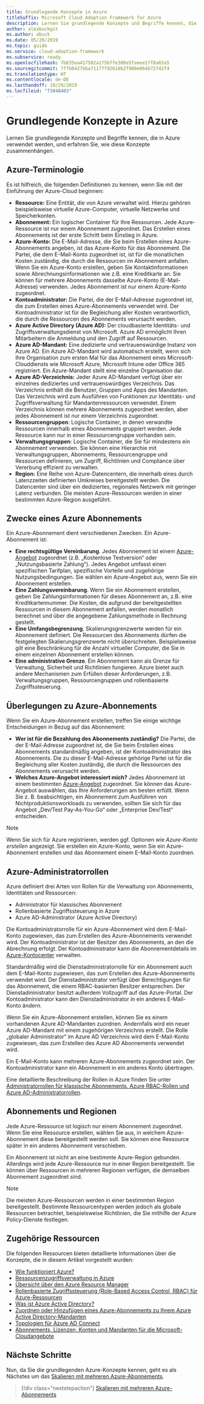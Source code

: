 ```yaml
---
title: Grundlegende Konzepte in Azure
titleSuffix: Microsoft Cloud Adoption Framework for Azure
description: Lernen Sie grundlegende Konzepte und Begriffe kennen, die in Azure verwendet werden, und erfahren Sie, wie diese Konzepte zusammenhängen.
author: alexbuckgit
ms.author: abuck
ms.date: 05/20/2019
ms.topic: guide
ms.service: cloud-adoption-framework
ms.subservice: ready
ms.openlocfilehash: 7b635ea417502a175b7fe308e5faeee1ff8a65a5
ms.sourcegitcommit: 7ffb0427bba71177f92618b2f980e864b72742f4
ms.translationtype: HT
ms.contentlocale: de-DE
ms.lasthandoff: 10/29/2019
ms.locfileid: "73048403"
---
```

# <a name="azure-fundamental-concepts"></a>Grundlegende Konzepte in Azure

Lernen Sie grundlegende Konzepte und Begriffe kennen, die in Azure verwendet werden, und erfahren Sie, wie diese Konzepte zusammenhängen.

## <a name="azure-terminology"></a>Azure-Terminologie

Es ist hilfreich, die folgenden Definitionen zu kennen, wenn Sie mit der Einführung der Azure-Cloud beginnen:

- **Ressource:** Eine Entität, die von Azure verwaltet wird. Hierzu gehören beispielsweise virtuelle Azure-Computer, virtuelle Netzwerke und Speicherkonten.
- **Abonnement:** Ein logischer Container für Ihre Ressourcen. Jede Azure-Ressource ist nur einem Abonnement zugeordnet. Das Erstellen eines Abonnements ist der erste Schritt beim Einstieg in Azure.
- **Azure-Konto:** Die E-Mail-Adresse, die Sie beim Erstellen eines Azure-Abonnements angeben, ist das Azure-Konto für das Abonnement. Die Partei, die dem E-Mail-Konto zugeordnet ist, ist für die monatlichen Kosten zuständig, die durch die Ressourcen im Abonnement anfallen. Wenn Sie ein Azure-Konto erstellen, geben Sie Kontaktinformationen sowie Abrechnungsinformationen wie z.B. eine Kreditkarte an. Sie können für mehrere Abonnements dasselbe Azure-Konto (E-Mail-Adresse) verwenden. Jedes Abonnement ist nur einem Azure-Konto zugeordnet.
- **Kontoadministrator:** Die Partei, die der E-Mail-Adresse zugeordnet ist, die zum Erstellen eines Azure-Abonnements verwendet wird. Der Kontoadministrator ist für die Begleichung aller Kosten verantwortlich, die durch die Ressourcen des Abonnements verursacht werden.
- **Azure Active Directory (Azure AD):** Der cloudbasierte Identitäts- und Zugriffsverwaltungsdienst von Microsoft. Azure AD ermöglicht Ihren Mitarbeitern die Anmeldung und den Zugriff auf Ressourcen.
- **Azure AD-Mandant:** Eine dedizierte und vertrauenswürdige Instanz von Azure AD. Ein Azure AD-Mandant wird automatisch erstellt, wenn sich Ihre Organisation zum ersten Mal für das Abonnement eines Microsoft-Clouddiensts wie Microsoft Azure, Microsoft Intune oder Office 365 registriert. Ein Azure-Mandant stellt eine einzelne Organisation dar.
- **Azure AD-Verzeichnis:** Jeder Azure AD-Mandant verfügt über ein einzelnes dediziertes und vertrauenswürdiges Verzeichnis. Das Verzeichnis enthält die Benutzer, Gruppen und Apps des Mandanten. Das Verzeichnis wird zum Ausführen von Funktionen zur Identitäts- und Zugriffsverwaltung für Mandantenressourcen verwendet. Einem Verzeichnis können mehrere Abonnements zugeordnet werden, aber jedes Abonnement ist nur einem Verzeichnis zugeordnet.
- **Ressourcengruppen**: Logische Container, in denen verwandte Ressourcen innerhalb eines Abonnements gruppiert werden. Jede Ressource kann nur in einer Ressourcengruppe vorhanden sein.
- **Verwaltungsgruppen**: Logische Container, die Sie für mindestens ein Abonnement verwenden. Sie können eine Hierarchie mit Verwaltungsgruppen, Abonnements, Ressourcengruppe und Ressourcen definieren, um Zugriff, Richtlinien und Compliance über Vererbung effizient zu verwalten.
- **Region:** Eine Reihe von Azure-Datencentern, die innerhalb eines durch Latenzzeiten definierten Umkreises bereitgestellt werden. Die Datencenter sind über ein dediziertes, regionales Netzwerk mit geringer Latenz verbunden. Die meisten Azure-Ressourcen werden in einer bestimmten Azure-Region ausgeführt.

## <a name="azure-subscription-purposes"></a>Zwecke eines Azure Abonnements

Ein Azure-Abonnement dient verschiedenen Zwecken. Ein Azure-Abonnement ist:

- **Eine rechtsgültige Vereinbarung**. Jedes Abonnement ist einem [Azure-Angebot](https://azure.microsoft.com/support/legal/offer-details) zugeordnet (z.B. „Kostenlose Testversion“ oder „Nutzungsbasierte Zahlung“). Jedes Angebot umfasst einen spezifischen Tarifplan, spezifische Vorteile und zugehörige Nutzungsbedingungen. Sie wählen ein Azure-Angebot aus, wenn Sie ein Abonnement erstellen.
- **Eine Zahlungsvereinbarung**. Wenn Sie ein Abonnement erstellen, geben Sie Zahlungsinformationen für dieses Abonnement an, z.B. eine Kreditkartennummer. Die Kosten, die aufgrund der bereitgestellten Ressourcen in diesem Abonnement anfallen, werden monatlich berechnet und über die angegebene Zahlungsmethode in Rechnung gestellt.
- **Eine Umfangsbegrenzung**. Skalierungsgrenzwerte werden für ein Abonnement definiert. Die Ressourcen des Abonnements dürfen die festgelegten Skalierungsgrenzwerte nicht überschreiten. Beispielsweise gilt eine Beschränkung für die Anzahl virtueller Computer, die Sie in einem einzelnen Abonnement erstellen können.
- **Eine administrative Grenze**. Ein Abonnement kann als Grenze für Verwaltung, Sicherheit und Richtlinien fungieren. Azure bietet auch andere Mechanismen zum Erfüllen dieser Anforderungen, z.B. Verwaltungsgruppen, Ressourcengruppen und rollenbasierte Zugriffssteuerung.

## <a name="azure-subscription-considerations"></a>Überlegungen zu Azure-Abonnements

Wenn Sie ein Azure-Abonnement erstellen, treffen Sie einige wichtige Entscheidungen in Bezug auf das Abonnement:

- **Wer ist für die Bezahlung des Abonnements zuständig?** Die Partei, die der E-Mail-Adresse zugeordnet ist, die Sie beim Erstellen eines Abonnements standardmäßig angeben, ist der Kontoadministrator des Abonnements. Die zu dieser E-Mail-Adresse gehörige Partei ist für die Begleichung aller Kosten zuständig, die durch die Ressourcen des Abonnements verursacht werden.
- **Welches Azure-Angebot interessiert mich?** Jedes Abonnement ist einem bestimmten [Azure-Angebot](https://azure.microsoft.com/support/legal/offer-details) zugeordnet. Sie können das Azure-Angebot auswählen, das Ihre Anforderungen am besten erfüllt. Wenn Sie z. B. beabsichtigen, ein Abonnement zum Ausführen von Nichtproduktionsworkloads zu verwenden, sollten Sie sich für das Angebot „Dev/Test Pay-As-You-Go“ oder „Enterprise Dev/Test“ entscheiden.

> [!NOTE]
> Wenn Sie sich für Azure registrieren, werden ggf. Optionen wie *Azure-Konto erstellen* angezeigt. Sie erstellen ein Azure-Konto, wenn Sie ein Azure-Abonnement erstellen und das Abonnement einem E-Mail-Konto zuordnen.

## <a name="azure-administrative-roles"></a>Azure-Administratorrollen

Azure definiert drei Arten von Rollen für die Verwaltung von Abonnements, Identitäten und Ressourcen:

- Administrator für klassisches Abonnement
- Rollenbasierte Zugriffssteuerung in Azure
- Azure AD-Administrator (Azure Active Directory)

Die Kontoadministratorrolle für ein Azure-Abonnement wird dem E-Mail-Konto zugewiesen, das zum Erstellen des Azure-Abonnements verwendet wird. Der Kontoadministrator ist der Besitzer des Abonnements, an den die Abrechnung erfolgt. Der Kontoadministrator kann die Abonnementdetails im [Azure-Kontocenter](https://account.azure.com/Subscriptions) verwalten.

Standardmäßig wird die Dienstadministratorrolle für ein Abonnement auch dem E-Mail-Konto zugewiesen, das zum Erstellen des Azure-Abonnements verwendet wird. Der Dienstadministrator verfügt über Berechtigungen für das Abonnement, die einem RBAC-basierten Besitzer entsprechen. Der Dienstadministrator besitzt außerdem Vollzugriff auf das Azure-Portal. Der Kontoadministrator kann den Dienstadministrator in ein anderes E-Mail-Konto ändern.

Wenn Sie ein Azure-Abonnement erstellen, können Sie es einem vorhandenen Azure AD-Mandanten zuordnen. Andernfalls wird ein neuer Azure AD-Mandant mit einem zugehörigen Verzeichnis erstellt. Die Rolle „globaler Administrator“ im Azure AD Verzeichnis wird dem E-Mail-Konto zugewiesen, das zum Erstellen des Azure AD Abonnements verwendet wird.

Ein E-Mail-Konto kann mehreren Azure-Abonnements zugeordnet sein. Der Kontoadministrator kann ein Abonnement in ein anderes Konto übertragen.

Eine detaillierte Beschreibung der Rollen in Azure finden Sie unter [Administratorrollen für klassische Abonnements, Azure RBAC-Rollen und Azure AD-Administratorrollen](https://docs.microsoft.com/azure/role-based-access-control/rbac-and-directory-admin-roles).

## <a name="subscriptions-and-regions"></a>Abonnements und Regionen

Jede Azure-Ressource ist logisch nur einem Abonnement zugeordnet. Wenn Sie eine Ressource erstellen, wählen Sie aus, in welchem Azure-Abonnement diese bereitgestellt werden soll. Sie können eine Ressource später in ein anderes Abonnement verschieben.

Ein Abonnement ist nicht an eine bestimmte Azure-Region gebunden. Allerdings wird jede Azure-Ressource nur in einer Region bereitgestellt. Sie können über Ressourcen in mehreren Regionen verfügen, die demselben Abonnement zugeordnet sind.

> [!NOTE]
> Die meisten Azure-Ressourcen werden in einer bestimmten Region bereitgestellt. Bestimmte Ressourcentypen werden jedoch als globale Ressourcen betrachtet, beispielsweise Richtlinien, die Sie mithilfe der Azure Policy-Dienste festlegen.

## <a name="related-resources"></a>Zugehörige Ressourcen

Die folgenden Ressourcen bieten detaillierte Informationen über die Konzepte, die in diesem Artikel vorgestellt wurden:

- [Wie funktioniert Azure?](../../getting-started/what-is-azure.md)
- [Ressourcenzugriffsverwaltung in Azure](../../govern/resource-consistency/resource-access-management.md)
- [Übersicht über den Azure Resource Manager](https://docs.microsoft.com/azure/azure-resource-manager/resource-group-overview)
- [Rollenbasierte Zugriffssteuerung (Role-Based Access Control, RBAC) für Azure-Ressourcen](https://docs.microsoft.com/azure/role-based-access-control/overview)
- [Was ist Azure Active Directory?](https://docs.microsoft.com/azure/active-directory/fundamentals/active-directory-whatis)
- [Zuordnen oder Hinzufügen eines Azure-Abonnements zu Ihrem Azure Active Directory-Mandanten](https://docs.microsoft.com/azure/active-directory/fundamentals/active-directory-how-subscriptions-associated-directory)
- [Topologien für Azure AD Connect](https://docs.microsoft.com/azure/active-directory/hybrid/plan-connect-topologies)
- [Abonnements, Lizenzen, Konten und Mandanten für die Microsoft-Cloudangebote](/office365/enterprise/subscriptions-licenses-accounts-and-tenants-for-microsoft-cloud-offerings)

## <a name="next-steps"></a>Nächste Schritte

Nun, da Sie die grundlegenden Azure-Konzepte kennen, geht es als Nächstes um das [Skalieren mit mehreren Azure-Abonnements](./scaling-subscriptions.md).

> [!div class="nextstepaction"]
> [Skalieren mit mehreren Azure-Abonnements](./scaling-subscriptions.md)

